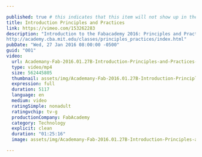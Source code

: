 ```yaml
---

published: true # this indicates that this item will not show up in the podcast feed
title: Introduction Principles and Practices
link: https://vimeo.com/153262283
description: "Introduction to the Fabacademy 2016: Principles and Practices
http://academy.cba.mit.edu/classes/principles_practices/index.html"
pubDate: "Wed, 27 Jan 2016 08:00:00 -0500"
guid: "001"
video:
  url: Academany-Fab-2016.01.27B-Introduction-Principles-and-Practices-HD.mp4
  type: video/mp4
  size: 562445805
  thumbnail: assets/img/Academany-Fab-2016.01.27B-Introduction-Principles-and-Practices-HD-thumbnail.jpg
  expression: full
  duration: 5117
  language: en
  medium: video
  ratingSimple: nonadult
  ratingvchip: tv-g
  productionCompany: FabAcademy
  category: Technology
  explicit: clean
  duration: "01:25:16"
  image: assets/img/Academany-Fab-2016.01.27B-Introduction-Principles-and-Practices-HD-full.jpg

---
```

